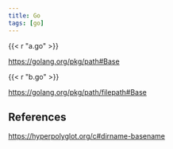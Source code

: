 ```yaml
---
title: Go
tags: [go]
---
```


{{< r "a.go" >}}

<https://golang.org/pkg/path#Base>

{{< r "b.go" >}}

<https://golang.org/pkg/path/filepath#Base>

## References

<https://hyperpolyglot.org/c#dirname-basename>
